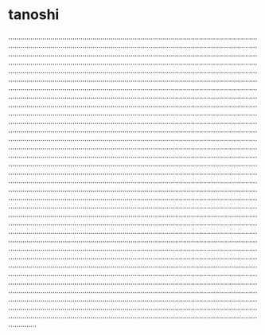 # tanoshi

......................................................................................................................................................................................................................................................................................................................................................................................................................................................................................................................................................................................................................................................................................................................................................................................................................................................................................................................................................................................................................................................................................................................................................................................................................................................................................................................................................................................................................................................................................................................................................................................................................................................................................................................................................................................................................................................................................................................................................................................................................................................................................................................................................................................................................................................................................................................................................................................................................................................................................................................................................................................................................................................................................................................................................................................................................................................................................................................................................................................................................................................................................................................................................................................................................................................................................................................................................................................................................................................................................................................................................................................................................................................................................................................................................................................................................................................................................................................................................................................................................................................................................................................................................................................................................................................................................................................................................................................................